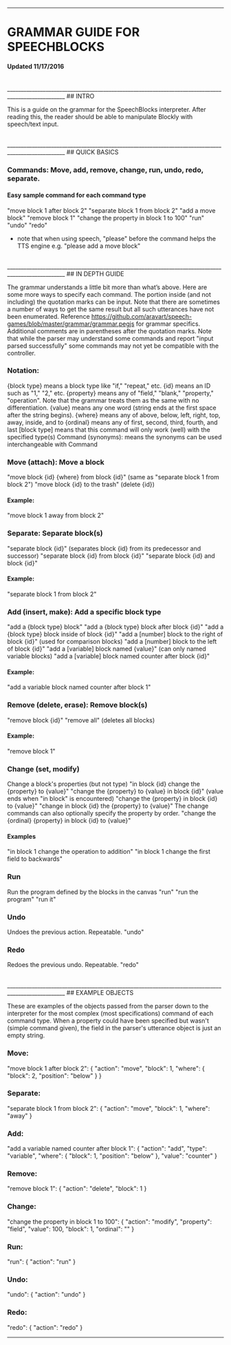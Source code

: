 ___________________________________________________________________________________________________
# GRAMMAR GUIDE FOR SPEECHBLOCKS
#### Updated 11/17/2016

<br/>
___________________________________________________________________________________________________
## INTRO

This is a guide on the grammar for the SpeechBlocks interpreter. After reading this, the reader
should be able to manipulate Blockly with speech/text input.

<br/>
___________________________________________________________________________________________________
## QUICK BASICS

### Commands: Move, add, remove, change, run, undo, redo, separate.

#### Easy sample command for each command type
   "move block 1 after block 2"
   "separate block 1 from block 2"
   "add a move block"
   "remove block 1"
   "change the property in block 1 to 100"
   "run"
   "undo"
   "redo"

* note that when using speech, "please" before the command helps the TTS engine e.g.
   "please add a move block"

<br/>
___________________________________________________________________________________________________
## IN DEPTH GUIDE

The grammar understands a little bit more than what’s above. Here are some more ways to specify
each command. The portion inside (and not including) the quotation marks can be input. Note that
there are sometimes a number of ways to get the same result but all such utterances have not been
enumerated. Reference https://github.com/aravart/speech-games/blob/master/grammar/grammar.pegjs
for grammar specifics. Additional comments are in parentheses after the quotation marks. Note that
while the parser may understand some commands and report "input parsed successfully" some commands
may not yet be compatible with the controller.
<br/>

### Notation:
   {block type} means a block type like "if," "repeat," etc.
   {id} means an ID such as "1," "2," etc.
   {property} means any of "field," "blank," "property," "operation". Note that the grammar treats
      them as the same with no differentiation.
   {value} means any one word (string ends at the first space after the string begins).
   {where} means any of above, below, left, right, top, away, inside, and to
   {ordinal} means any of first, second, third, fourth, and last
   [block type] means that this command will only work (well) with the specified type(s)
   Command (synonyms): means the synonyms can be used interchangeable with Command
   <br/>

### Move (attach): Move a block
   "move block {id} {where} from block {id}" (same as "separate block 1 from block 2")
   "move block {id} to the trash" (delete {id})
#### Example:
   "move block 1 away from block 2"
   <br/>

### Separate: Separate block(s)
   "separate block {id}" (separates block {id} from its predecessor and successor)
   "separate block {id} from block {id}"
   "separate block {id} and block {id}"
#### Example:
   "separate block 1 from block 2"
   <br/>

### Add (insert, make): Add a specific block type
   "add a {block type} block"
   "add a {block type} block after block {id}"
   "add a {block type} block inside of block {id}"
   "add a [number] block to the right of block {id}" (used for comparison blocks)
   "add a [number] block to the left of block {id}"
   "add a [variable] block named {value}" (can only named variable blocks)
   "add a [variable] block named counter after block {id}"
#### Example:
   "add a variable block named counter after block 1"
   <br/>

### Remove (delete, erase): Remove block(s)
   "remove block {id}"
   "remove all" (deletes all blocks)
#### Example:
   "remove block 1"
   <br/>

### Change (set, modify)
Change a block's properties (but not type)
   "in block {id} change the {property} to {value}"
   "change the {property} to {value} in block {id}" (value ends when "in block" is encountered)
   "change the {property} in block {id} to {value}"
   "change in block {id} the {property} to {value}"
   The change commands can also optionally specify the property by order.
   "change the {ordinal} {property} in block {id} to {value}"
#### Examples
   "in block 1 change the operation to addition"
   "in block 1 change the first field to backwards"
   <br/>

### Run
Run the program defined by the blocks in the canvas
  "run"
  "run the program"
  "run it"
  <br/>

### Undo
Undoes the previous action. Repeatable.
  "undo"
  <br/>

### Redo
Redoes the previous undo. Repeatable.
  "redo"
  <br/>

<br/>
___________________________________________________________________________________________________
## EXAMPLE OBJECTS

These are examples of the objects passed from the parser down to the interpreter for the most
complex (most specifications) command of each command type. When a property could have been
specified but wasn't (simple command given), the field in the parser's utterance object is just an
empty string.
<br/>

### Move:
"move block 1 after block 2":
{
   "action": "move",
   "block": 1,
   "where": {
      "block": 2,
      "position": "below"
   }
}
<br/>

### Separate:
"separate block 1 from block 2":
{
   "action": "move",
   "block": 1,
   "where": "away"
}
<br/>

### Add:
"add a variable named counter after block 1":
{
   "action": "add",
   "type": "variable",
   "where": {
      "block": 1,
      "position": "below"
   },
   "value": "counter"
}
<br/>

### Remove:
"remove block 1":
{
   "action": "delete",
   "block": 1
}
<br/>

### Change:
"change the property in block 1 to 100":
{
   "action": "modify",
   "property": "field",
   "value": 100,
   "block": 1,
   "ordinal": ""
}
<br/>

### Run:
"run":
{
   "action": "run"
}
<br/>


### Undo:
"undo":
{
   "action": "undo"
}
<br/>

### Redo:
"redo":
{
   "action": "redo"
}
<br/>
___________________________________________________________________________________________________

